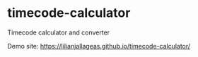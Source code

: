 # timecode-calculator
Timecode calculator and converter

Demo site: https://lilianjallageas.github.io/timecode-calculator/

